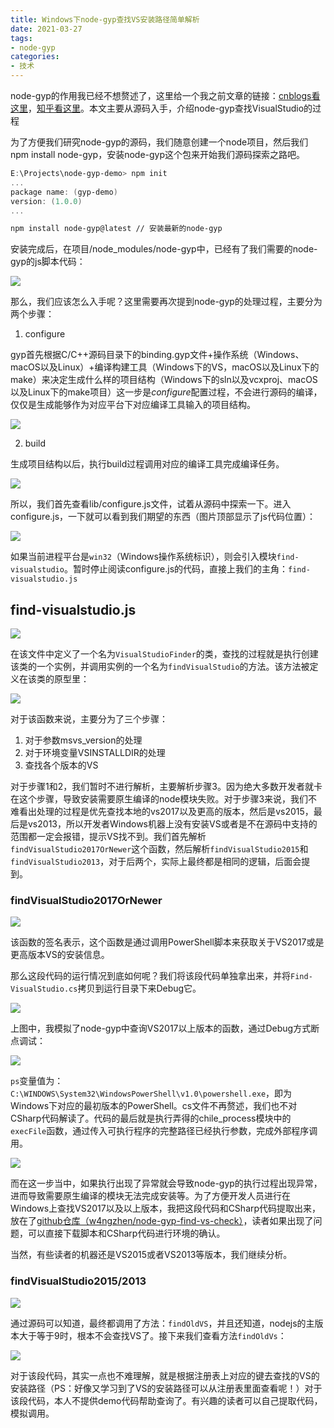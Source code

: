 ```yaml
---
title: Windows下node-gyp查找VS安装路径简单解析
date: 2021-03-27
tags:
- node-gyp
categories: 
- 技术
---
```


node-gyp的作用我已经不想赘述了，这里给一个我之前文章的链接：[cnblogs看这里](https://www.cnblogs.com/w4ngzhen/p/14086497.html)，[知乎看这里](https://zhuanlan.zhihu.com/p/330468774)。本文主要从源码入手，介绍node-gyp查找VisualStudio的过程

<!-- more -->

为了方便我们研究node-gyp的源码，我们随意创建一个node项目，然后我们npm install node-gyp，安装node-gyp这个包来开始我们源码探索之路吧。

```powershell
E:\Projects\node-gyp-demo> npm init
...
package name: (gyp-demo)
version: (1.0.0)
...
```

```bash
npm install node-gyp@latest // 安装最新的node-gyp
```

安装完成后，在项目/node_modules/node-gyp中，已经有了我们需要的node-gyp的js脚本代码：

![](https://static-res.zhen.wang/images/post/2021-03-27-node-gyp/gyp-lib-dir-position.jpg)

那么，我们应该怎么入手呢？这里需要再次提到node-gyp的处理过程，主要分为两个步骤：

1. configure

gyp首先根据C/C++源码目录下的binding.gyp文件+操作系统（Windows、macOS以及Linux）+编译构建工具（Windows下的VS，macOS以及Linux下的make）来决定生成什么样的项目结构（Windows下的sln以及vcxproj、macOS以及Linux下的make项目）这一步是*configure*配置过程，不会进行源码的编译，仅仅是生成能够作为对应平台下对应编译工具输入的项目结构。

![](https://static-res.zhen.wang/images/post/2021-03-27-node-gyp/node-gyp-configure-flow.jpg)

2. build

生成项目结构以后，执行build过程调用对应的编译工具完成编译任务。

![](https://static-res.zhen.wang/images/post/2021-03-27-node-gyp/node-gyp-build-flow.jpg)

所以，我们首先查看lib/configure.js文件，试着从源码中探索一下。进入configure.js，一下就可以看到我们期望的东西（图片顶部显示了js代码位置）：

![](https://static-res.zhen.wang/images/post/2021-03-27-node-gyp/gyp-configure-portal-code.jpg)

如果当前进程平台是`win32`（Windows操作系统标识），则会引入模块`find-visualstudio`。暂时停止阅读configure.js的代码，直接上我们的主角：`find-visualstudio.js`

## find-visualstudio.js

![](https://static-res.zhen.wang/images/post/2021-03-27-node-gyp/visualStudioFinder-class-def.jpg)

在该文件中定义了一个名为`VisualStudioFinder`的类，查找的过程就是执行创建该类的一个实例，并调用实例的一个名为`findVisualStudio`的方法。该方法被定义在该类的原型里：

![](https://static-res.zhen.wang/images/post/2021-03-27-node-gyp/method-the-findVisualStudio.png)

对于该函数来说，主要分为了三个步骤：

1. 对于参数msvs_version的处理
2. 对于环境变量VSINSTALLDIR的处理
3. 查找各个版本的VS

对于步骤1和2，我们暂时不进行解析，主要解析步骤3。因为绝大多数开发者就卡在这个步骤，导致安装需要原生编译的node模块失败。对于步骤3来说，我们不难看出处理的过程是优先查找本地的vs2017以及更高的版本，然后是vs2015，最后是vs2013，所以开发者Windows机器上没有安装VS或者是不在源码中支持的范围都一定会报错，提示VS找不到。我们首先解析`findVisualStudio2017OrNewer`这个函数，然后解析`findVisualStudio2015`和`findVisualStudio2013`，对于后两个，实际上最终都是相同的逻辑，后面会提到。

### findVisualStudio2017OrNewer

![](https://static-res.zhen.wang/images/post/2021-03-27-node-gyp/func-findVisualStudio2017OrNewer.png)

该函数的签名表示，这个函数是通过调用PowerShell脚本来获取关于VS2017或是更高版本VS的安装信息。

那么这段代码的运行情况到底如何呢？我们将该段代码单独拿出来，并将`Find-VisualStudio.cs`拷贝到运行目录下来Debug它。

![](https://static-res.zhen.wang/images/post/2021-03-27-node-gyp/mock-findVisualStudio2017OrNewer.png)

上图中，我模拟了node-gyp中查询VS2017以上版本的函数，通过Debug方式断点调试：

![](https://static-res.zhen.wang/images/post/2021-03-27-node-gyp/use-powershell.jpg)

`ps`变量值为：`C:\WINDOWS\System32\WindowsPowerShell\v1.0\powershell.exe`，即为Windows下对应的最初版本的PowerShell。cs文件不再赘述，我们也不对CSharp代码解读了。代码的最后就是执行弄得的chile_process模块中的`execFile`函数，通过传入可执行程序的完整路径已经执行参数，完成外部程序调用。

![](https://static-res.zhen.wang/images/post/2021-03-27-node-gyp/execFile-stdout.jpg)

而在这一步当中，如果执行出现了异常就会导致node-gyp的执行过程出现异常，进而导致需要原生编译的模块无法完成安装等。为了方便开发人员进行在Windows上查找VS2017以及以上版本，我把这段代码和CSharp代码提取出来，放在了[github仓库（w4ngzhen/node-gyp-find-vs-check）](https://github.com/w4ngzhen/node-gyp-find-vs-check)，读者如果出现了问题，可以直接下载脚本和CSharp代码进行环境的确认。

当然，有些读者的机器还是VS2015或者VS2013等版本，我们继续分析。

### findVisualStudio2015/2013

![](https://static-res.zhen.wang/images/post/2021-03-27-node-gyp/method-findVs2015Or2013.jpg)

通过源码可以知道，最终都调用了方法：`findOldVS`，并且还知道，nodejs的主版本大于等于9时，根本不会查找VS了。接下来我们查看方法`findOldVs`：

![](https://static-res.zhen.wang/images/post/2021-03-27-node-gyp/method-findOldVS.jpg)

对于该段代码，其实一点也不难理解，就是根据注册表上对应的键去查找的VS的安装路径（PS：好像又学习到了VS的安装路径可以从注册表里面查看呢！）对于该段代码，本人不提供demo代码帮助查询了。有兴趣的读者可以自己提取代码，模拟调用。